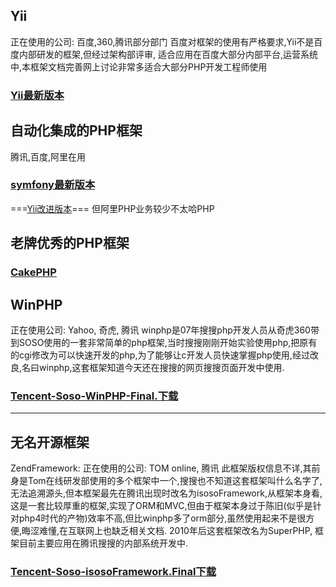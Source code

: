 ## Yii ##
正在使用的公司: 百度,360,腾讯部分部门
百度对框架的使用有严格要求,Yii不是百度内部研发的框架,但经过架构部评审, 适合应用在百度大部分内部平台,运营系统中,本框架文档完善网上讨论非常多适合大部分PHP开发工程师使用
### [Yii最新版本](http://www.yiiframework.com/) ###

## 自动化集成的PHP框架 ##
腾讯,百度,阿里在用
### [symfony最新版本](http://symfony.com/) ###
===[Yii改进版本](http://www.yiiframework.com/)=== 但阿里PHP业务较少不太哈PHP

## 老牌优秀的PHP框架 ##
### [CakePHP](http://cakephp.org/) ###

## WinPHP ##
正在使用公司: Yahoo, 奇虎, 腾讯
winphp是07年搜搜php开发人员从奇虎360带到SOSO使用的一套非常简单的php框架,当时搜搜刚刚开始实验使用php,把原有的cgi修改为可以快速开发的php,为了能够让c开发人员快速掌握php使用,经过改良,名曰winphp,这套框架知道今天还在搜搜的网页搜搜页面开发中使用.
### [Tencent-Soso-WinPHP-Final.下载](https://code.google.com/p/sosoframework/downloads/detail?name=WinPHP.final.zip&can=2&q=#makechanges) ###


---

## 无名开源框架 ##
ZendFramework:
正在使用的公司: TOM online, 腾讯
此框架版权信息不详,其前身是Tom在线研发部使用的多个框架中一个,搜搜也不知道这套框架叫什么名字了,无法追溯源头,但本框架最先在腾讯出现时改名为isosoFramework,从框架本身看,这是一套比较厚重的框架,实现了ORM和MVC,但由于框架本身过于陈旧(似乎是针对php4时代的产物)效率不高,但比winphp多了orm部分,虽然使用起来不是很方便,晦涩难懂,在互联网上也缺乏相关文档. 2010年后这套框架改名为SuperPHP, 框架目前主要应用在腾讯搜搜的内部系统开发中.

### [Tencent-Soso-isosoFramework.Final下载](https://code.google.com/p/sosoframework/downloads/detail?name=Tencent-Soso-isosoFramework.Final.zip&can=2&q=#makechanges) ###








